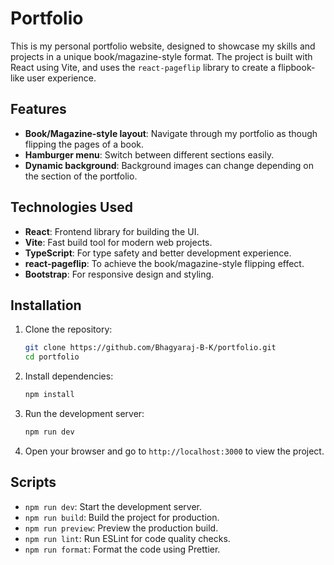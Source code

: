 # Portfolio

This is my personal portfolio website, designed to showcase my skills and projects in a unique book/magazine-style format. The project is built with React using Vite, and uses the `react-pageflip` library to create a flipbook-like user experience.

## Features

- **Book/Magazine-style layout**: Navigate through my portfolio as though flipping the pages of a book.
- **Hamburger menu**: Switch between different sections easily.
- **Dynamic background**: Background images can change depending on the section of the portfolio.

## Technologies Used

- **React**: Frontend library for building the UI.
- **Vite**: Fast build tool for modern web projects.
- **TypeScript**: For type safety and better development experience.
- **react-pageflip**: To achieve the book/magazine-style flipping effect.
- **Bootstrap**: For responsive design and styling.

## Installation

1. Clone the repository:

    ```bash
    git clone https://github.com/Bhagyaraj-B-K/portfolio.git
    cd portfolio
    ```

2. Install dependencies:

    ```bash
    npm install
    ```

3. Run the development server:

    ```bash
    npm run dev
    ```

4. Open your browser and go to `http://localhost:3000` to view the project.

## Scripts

- `npm run dev`: Start the development server.
- `npm run build`: Build the project for production.
- `npm run preview`: Preview the production build.
- `npm run lint`: Run ESLint for code quality checks.
- `npm run format`: Format the code using Prettier.

